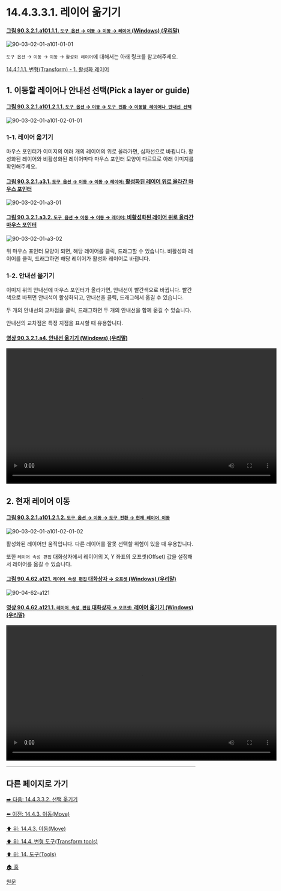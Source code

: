# 14.4.3.3.1. 레이어 옮기기

<a id="90-03-02-01-a101-01-01"></a>

#### [그림 90.3.2.1.a101.1.1. `도구 옵션` → `이동` → `이동` → `레이어` (Windows) (우리말)](./90-03-02-01-move.md#90-03-02-01-a101-01-01)
![90-03-02-01-a101-01-01](https://github.com/wonder13662/gimp/assets/15767104/4fd86c48-17d9-429f-8285-4c5f9a35a7cb)

`도구 옵션` → `이동` → `이동` → `활성화 레이어`에 대해서는 아래 링크를 참고해주세요.

[14.4.1.1.1. 변형(Transform) - 1. 활성화 레이어](./14-04-01-01-01-transform.md#14-04-01-01-01-s1)

<a id="14-04-03-02-01-s1"></a>

## 1. 이동할 레이어나 안내선 선택(Pick a layer or guide)

<a id="90-03-02-01-a101-02-01-01"></a>

#### [그림 90.3.2.1.a101.2.1.1. `도구 옵션` → `이동` → `도구 전환` → `이동할 레이어나 안내선 선택`](./90-03-02-01-move.md#90-03-02-01-a101-02-01-01)
![90-03-02-01-a101-02-01-01](https://github.com/wonder13662/gimp/assets/15767104/4d8bd3aa-a38c-48ff-9eca-c6987c2a5d15)

<a id="14-04-03-02-01-s1-01"></a>

### 1-1. 레이어 옮기기
마우스 포인터가 이미지의 여러 개의 레이어의 위로 올라가면, 십자선으로 바뀝니다. 활성화된 레이어와 비활성화된 레이어마다 마우스 포인터 모양이 다르므로 아래 이미지를 확인해주세요.

<a id="90-03-02-01-a3-01"></a>

#### [그림 90.3.2.1.a3.1. `도구 옵션` → `이동` → `이동` → `레이어`: 활성화된 레이어 위로 올라간 마우스 포인터](./90-03-02-01-move.md#90-03-02-01-a3-01)
![90-03-02-01-a3-01](https://github.com/wonder13662/gimp/assets/15767104/44d27236-fafb-4448-b01c-91130b604e85)

<a id="90-03-02-01-a3-02"></a>

#### [그림 90.3.2.1.a3.2. `도구 옵션` → `이동` → `이동` → `레이어`: 비활성화된 레이어 위로 올라간 마우스 포인터](./90-03-02-01-move.md#90-03-02-01-a3-02)
![90-03-02-01-a3-02](https://github.com/wonder13662/gimp/assets/15767104/59a6933d-726c-4cb8-b8fd-8ce05fdcc4c6)

위 마우스 포인터 모양이 되면, 해당 레이어를 클릭, 드래그할 수 있습니다. 비활성화 레이어를 클릭, 드래그하면 해당 레이어가 활성화 레이어로 바뀝니다.

<a id="14-04-03-02-01-s1-02"></a>

### 1-2. 안내선 옮기기

이미지 위의 안내선에 마우스 포인터가 올라가면, 안내선이 빨간색으로 바뀝니다. 빨간색으로 바뀌면 안내석이 활성화되고, 안내선을 클릭, 드래그해서 옮길 수 있습니다.

두 개의 안내선의 교차점을 클릭, 드래그하면 두 개의 안내선을 함께 옮길 수 있습니다.

안내선의 교차점은 특정 지점을 표시할 때 유용합니다.

<a id="90-03-02-01-a4"></a>

#### [영상 90.3.2.1.a4. 안내선 옮기기 (Windows) (우리말)](./90-03-02-01-move.md#90-03-02-01-a4)
<video controls="controls" width="720" src="https://github.com/wonder13662/gimp/assets/15767104/2d084cd8-7474-4c1c-8c0e-f0dca51b89c6"></video>

<a id="14-04-03-02-01-s2"></a>

## 2. 현재 레이어 이동

<a id="90-03-02-01-a101-02-01-02"></a>

#### [그림 90.3.2.1.a101.2.1.2. `도구 옵션` → `이동` → `도구 전환` → `현재 레이어 이동`](./90-03-02-01-move.md#90-03-02-01-a101-02-01-02)
![90-03-02-01-a101-02-01-02](https://github.com/wonder13662/gimp/assets/15767104/eeb70250-bda5-4388-af0f-233d076b95d5)

활성화된 레이어만 움직입니다. 다른 레이어를 잘못 선택할 위험이 있을 때 유용합니다.

또한 `레이어 속성 편집` 대화상자에서 레이어의 X, Y 좌표의 오프셋(Offset) 값을 설정해서 레이어를 옮길 수 있습니다.

<a id="90-04-62-a121"></a>

#### [그림 90.4.62.a121. `레이어 속성 편집` 대화상자 → `오프셋` (Windows) (우리말)](./90-04-62-edit_layer_attributes.md#90-04-62-a121)
![90-04-62-a121](https://github.com/wonder13662/gimp/assets/15767104/73b3e5d3-e4db-4b79-be09-f7afdbacef59)

<a id="90-04-62-a121-01"></a>

#### [영상 90.4.62.a121.1. `레이어 속성 편집` 대화상자 → `오프셋`: 레이어 옮기기 (Windows) (우리말)](./90-04-62-edit_layer_attributes.md#90-04-62-a121-01)
<video controls="controls" width="720" src="https://github.com/wonder13662/gimp/assets/15767104/96e03a40-3f0d-4d8d-b492-efffa4344266"></video>

***

## 다른 페이지로 가기

[➡️ 다음: 14.4.3.3.2. 선택 옮기기](./14-04-03-02-02-move_selection.md)

[⬅️ 이전: 14.4.3. 이동(Move)](./14-04-03-00-move.md)

[⬆️ 위: 14.4.3. 이동(Move)](./14-04-03-00-move.md)

[⬆️ 위: 14.4. 변형 도구(Transform tools)](./14-04-00-transform-tools.md)

[⬆️ 위: 14. 도구(Tools)](./14-00-tools.md)

[🏠 홈](./00-home.md)

[원문](https://docs.gimp.org/2.10/ko/gimp-tool-move.html#idm15012)